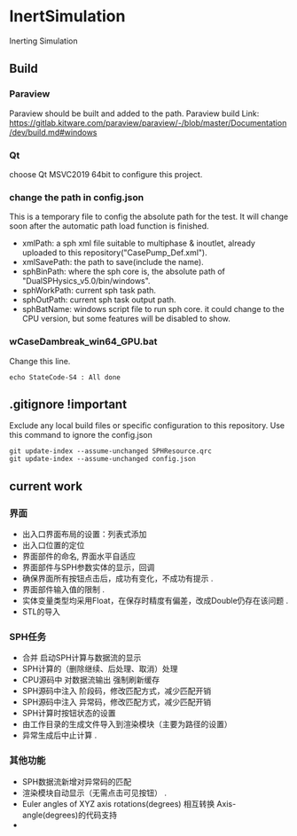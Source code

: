﻿# InertSimulation
Inerting Simulation

## Build
### Paraview
Paraview should be built and added to the path.
Paraview build Link: https://gitlab.kitware.com/paraview/paraview/-/blob/master/Documentation/dev/build.md#windows

### Qt
choose Qt MSVC2019 64bit to configure this project.

### change the path in config.json
This is a temporary file to config the absolute path for the test. It will change soon after the automatic path load function is finished.
* xmlPath: a sph xml file suitable to multiphase & inoutlet, already uploaded to this repository("CasePump_Def.xml").
* xmlSavePath: the path to save(include the name).
* sphBinPath: where the sph core is, the absolute path of "DualSPHysics_v5.0/bin/windows".
* sphWorkPath: current sph task path.
* sphOutPath: current sph task output path.
* sphBatName: windows script file to run sph core. it could change to the CPU version, but some features will be disabled to show.

### wCaseDambreak_win64_GPU.bat
Change this line.
```
echo StateCode-S4 : All done
```


## .gitignore  !important
Exclude any local build files or specific configuration to this repository. Use this command to ignore the config.json
```
git update-index --assume-unchanged SPHResource.qrc
git update-index --assume-unchanged config.json
```


## current work
### 界面
* 出入口界面布局的设置：列表式添加
* 出入口位置的定位
* 界面部件的命名, 界面水平自适应
* 界面部件与SPH参数实体的显示，回调
* 确保界面所有按钮点击后，成功有变化，不成功有提示 .
* 界面部件输入值的限制 .
* 实体变量类型均采用Float，在保存时精度有偏差，改成Double仍存在该问题 .
* STL的导入
### SPH任务
* 合并 启动SPH计算与数据流的显示
* SPH计算的（删除继续、后处理、取消）处理
* CPU源码中 对数据流输出 强制刷新缓存
* SPH源码中注入 阶段码，修改匹配方式，减少匹配开销
* SPH源码中注入 异常码，修改匹配方式，减少匹配开销
* SPH计算时按钮状态的设置
* 由工作目录的生成文件导入到渲染模块（主要为路径的设置）
* 异常生成后中止计算 .
### 其他功能
* SPH数据流新增对异常码的匹配
* 渲染模块自动显示（无需点击可见按钮） .
* Euler angles of XYZ axis rotations(degrees) 相互转换 Axis-angle(degrees)的代码支持
* 

